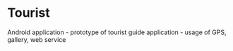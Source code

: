 Tourist
=======

Android application - prototype of tourist guide application - usage of GPS, gallery, web service